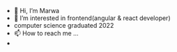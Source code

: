 - 👋 Hi, I’m Marwa
- 👀 I’m interested in frontend(angular & react developer)
- computer science graduated 2022
- 📫 How to reach me ...
- 

<!---
Marwa211-ang/Marwa211-ang is a ✨ special ✨ repository because its `README.md` (this file) appears on your GitHub profile.
You can click the Preview link to take a look at your changes.
--->
